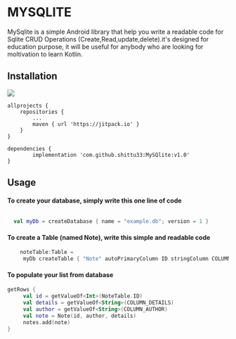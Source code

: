 # MYSQLITE

MySqlite is a simple Android library that help you write a readable code for Sqlite CRUD Operations (Create,Read,update,delete).it's designed for education purpose, it will be useful for anybody who are looking for moltivation to learn Kotlin.

## Installation
[![](https://jitpack.io/v/shittu33/MySQlite.svg)](https://jitpack.io/#shittu33/MySQlite)

	allprojects {
		repositories {
			...
			maven { url 'https://jitpack.io' }
		}
	}

	dependencies {
	        implementation 'com.github.shittu33:MySQlite:v1.0'
	}


## Usage

#### To create your database, simply write this one line of code

```kotlin

  val myDb = createDatabase { name = "example.db"; version = 1 }
```

#### To create a Table (named Note), write this simple and readable code
```Kotlin
    noteTable:Table =
     myDb createTable { "Note" autoPrimaryColumn ID stringColumn COLUMN_DETAILS stringColumn COLUMN_AUTHOR }
```
#### To populate your list from database

```Kotlin
getRows {
     val id = getValueOf<Int>(NoteTable.ID)
     val details = getValueOf<String>(COLUMN_DETAILS)
     val author = getValueOf<String>(COLUMN_AUTHOR)
     val note = Note(id, author, details)
     notes.add(note)
}
```
